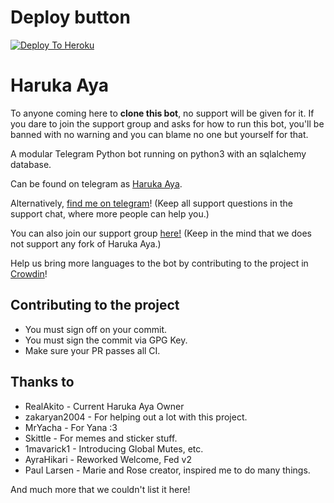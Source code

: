 # Deploy button
[![Deploy To Heroku](https://www.herokucdn.com/deploy/button.svg)](https://dashboard.heroku.com/new?template=https%3A%2F%2Fgithub.com%2FZyCromerZ%2FHarukaAya)
# Haruka Aya
To anyone coming here to **clone this bot**, no support will be given for it. If you dare to join the support group and asks for how to run this bot, you'll be banned with no warning and you can blame no one but yourself for that.

A modular Telegram Python bot running on python3 with an sqlalchemy database.

Can be found on telegram as [Haruka Aya](https://t.me/HarukaAyaBot).

Alternatively, [find me on telegram](https://t.me/RealAkito)! (Keep all support questions in the support chat, where more people can help you.)

You can also join our support group [here!](https://t.me/HarukaAyaBot)
(Keep in the mind that we does not support any fork of Haruka Aya.)

Help us bring more languages to the bot by contributing to the project in [Crowdin](https://crowdin.com/project/haruka)!

## Contributing to the project
* You must sign off on your commit.
* You must sign the commit via GPG Key.
* Make sure your PR passes all CI.

## Thanks to
* RealAkito - Current Haruka Aya Owner
* zakaryan2004 - For helping out a lot with this project.
* MrYacha - For Yana :3
* Skittle - For memes and sticker stuff.
* 1mavarick1 - Introducing Global Mutes, etc.
* AyraHikari - Reworked Welcome, Fed v2
* Paul Larsen - Marie and Rose creator, inspired me to do many things.

And much more that we couldn't list it here!
